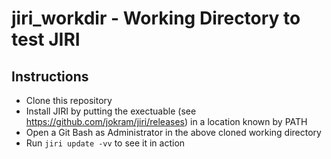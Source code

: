 # jiri_workdir - Working Directory to test JIRI
## Instructions
- Clone this repository
- Install JIRI by putting the exectuable (see https://github.com/jokram/jiri/releases) in a location known by PATH
- Open a Git Bash as Administrator in the above cloned working directory
- Run `jiri update -vv` to see it in action
